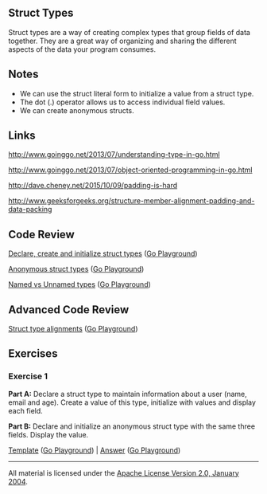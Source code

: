 ## Struct Types

Struct types are a way of creating complex types that group fields of data together. They are a great way of organizing and sharing the different aspects of the data your program consumes.

## Notes

* We can use the struct literal form to initialize a value from a struct type.
* The dot (.) operator allows us to access individual field values.
* We can create anonymous structs.

## Links

http://www.goinggo.net/2013/07/understanding-type-in-go.html

http://www.goinggo.net/2013/07/object-oriented-programming-in-go.html

http://dave.cheney.net/2015/10/09/padding-is-hard

http://www.geeksforgeeks.org/structure-member-alignment-padding-and-data-packing


## Code Review

[Declare, create and initialize struct types](example1/example1.go) ([Go Playground](https://play.golang.org/p/TAX6NpPaEu))

[Anonymous struct types](example2/example2.go) ([Go Playground](https://play.golang.org/p/NtPpvGEN4W))

[Named vs Unnamed types](example3/example3.go) ([Go Playground](http://play.golang.org/p/QoBVXdmVAc))

## Advanced Code Review

[Struct type alignments](advanced/example1/example1.go) ([Go Playground](http://play.golang.org/p/IiElaanvbY))

## Exercises

### Exercise 1

**Part A:** Declare a struct type to maintain information about a user (name, email and age). Create a value of this type, initialize with values and display each field.

**Part B:** Declare and initialize an anonymous struct type with the same three fields. Display the value.

[Template](exercises/template1/template1.go) ([Go Playground](http://play.golang.org/p/ItPe2EEy9X)) | 
[Answer](exercises/exercise1/exercise1.go) ([Go Playground](http://play.golang.org/p/rZH_5xLAaK))
___
All material is licensed under the [Apache License Version 2.0, January 2004](http://www.apache.org/licenses/LICENSE-2.0).
